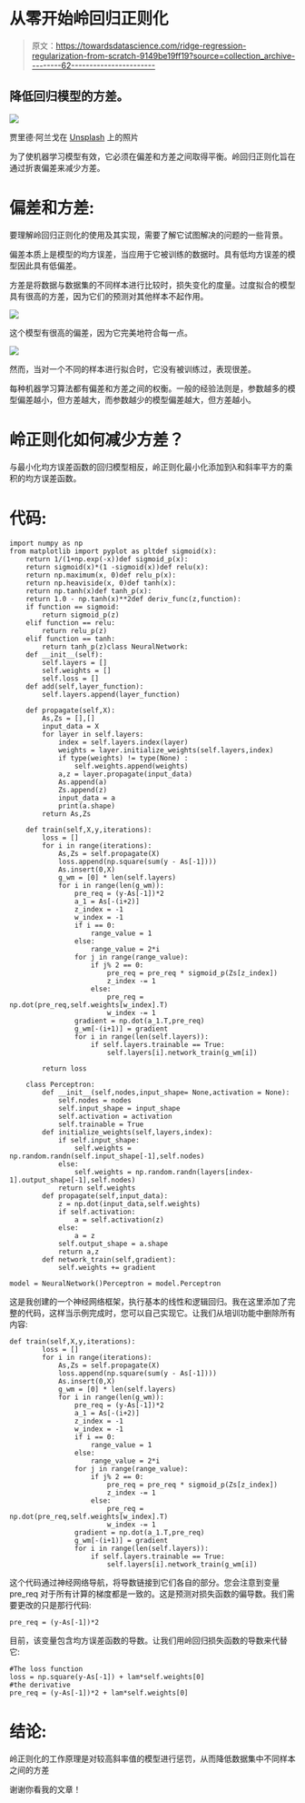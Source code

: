 # 从零开始岭回归正则化

> 原文：<https://towardsdatascience.com/ridge-regression-regularization-from-scratch-9149be19ff19?source=collection_archive---------62----------------------->

## 降低回归模型的方差。

![](img/fb79294d4da8f8a0549652f5bbe82f56.png)

贾里德·阿兰戈在 [Unsplash](https://unsplash.com/s/photos/abstract?utm_source=unsplash&utm_medium=referral&utm_content=creditCopyText) 上的照片

为了使机器学习模型有效，它必须在偏差和方差之间取得平衡。岭回归正则化旨在通过折衷偏差来减少方差。

# 偏差和方差:

要理解岭回归正则化的使用及其实现，需要了解它试图解决的问题的一些背景。

偏差本质上是模型的均方误差，当应用于它被训练的数据时。具有低均方误差的模型因此具有低偏差。

方差是将数据与数据集的不同样本进行比较时，损失变化的度量。过度拟合的模型具有很高的方差，因为它们的预测对其他样本不起作用。

![](img/22c8b2057311db49a13b807db52d271b.png)

这个模型有很高的偏差，因为它完美地符合每一点。

![](img/d904d65baee8fbcef3283d7fcdd1a875.png)

然而，当对一个不同的样本进行拟合时，它没有被训练过，表现很差。

每种机器学习算法都有偏差和方差之间的权衡。一般的经验法则是，参数越多的模型偏差越小，但方差越大，而参数越少的模型偏差越大，但方差越小。

# 岭正则化如何减少方差？

与最小化均方误差函数的回归模型相反，岭正则化最小化添加到λ和斜率平方的乘积的均方误差函数。

# 代码:

```
import numpy as np
from matplotlib import pyplot as pltdef sigmoid(x):
    return 1/(1+np.exp(-x))def sigmoid_p(x):
    return sigmoid(x)*(1 -sigmoid(x))def relu(x):
    return np.maximum(x, 0)def relu_p(x):
    return np.heaviside(x, 0)def tanh(x):
    return np.tanh(x)def tanh_p(x):
    return 1.0 - np.tanh(x)**2def deriv_func(z,function):
    if function == sigmoid:
        return sigmoid_p(z)
    elif function == relu:
        return relu_p(z)
    elif function == tanh:
        return tanh_p(z)class NeuralNetwork:
    def __init__(self):
        self.layers = []
        self.weights = []
        self.loss = []
    def add(self,layer_function):
        self.layers.append(layer_function)

    def propagate(self,X):
        As,Zs = [],[]
        input_data = X
        for layer in self.layers:
            index = self.layers.index(layer)
            weights = layer.initialize_weights(self.layers,index)
            if type(weights) != type(None) :
                self.weights.append(weights)
            a,z = layer.propagate(input_data)
            As.append(a)
            Zs.append(z)
            input_data = a
            print(a.shape)
        return As,Zs

    def train(self,X,y,iterations):
        loss = []
        for i in range(iterations):
            As,Zs = self.propagate(X)
            loss.append(np.square(sum(y - As[-1])))
            As.insert(0,X)
            g_wm = [0] * len(self.layers)
            for i in range(len(g_wm)):
                pre_req = (y-As[-1])*2
                a_1 = As[-(i+2)]
                z_index = -1
                w_index = -1
                if i == 0:
                    range_value = 1
                else:
                    range_value = 2*i
                for j in range(range_value):
                    if j% 2 == 0:
                        pre_req = pre_req * sigmoid_p(Zs[z_index])
                        z_index -= 1
                    else:
                        pre_req = np.dot(pre_req,self.weights[w_index].T)
                        w_index -= 1
                gradient = np.dot(a_1.T,pre_req)
                g_wm[-(i+1)] = gradient
                for i in range(len(self.layers)):
                    if self.layers.trainable == True:
                        self.layers[i].network_train(g_wm[i])

        return loss

    class Perceptron:
        def __init__(self,nodes,input_shape= None,activation = None):
            self.nodes = nodes
            self.input_shape = input_shape
            self.activation = activation
            self.trainable = True
        def initialize_weights(self,layers,index):
            if self.input_shape:
                self.weights = np.random.randn(self.input_shape[-1],self.nodes)
            else:
                self.weights = np.random.randn(layers[index-1].output_shape[-1],self.nodes)
            return self.weights
        def propagate(self,input_data):
            z = np.dot(input_data,self.weights)
            if self.activation:
                a = self.activation(z)
            else:
                a = z
            self.output_shape = a.shape
            return a,z
        def network_train(self,gradient):
            self.weights += gradient

model = NeuralNetwork()Perceptron = model.Perceptron
```

这是我创建的一个神经网络框架，执行基本的线性和逻辑回归。我在这里添加了完整的代码，这样当示例完成时，您可以自己实现它。让我们从培训功能中删除所有内容:

```
def train(self,X,y,iterations):
        loss = []
        for i in range(iterations):
            As,Zs = self.propagate(X)
            loss.append(np.square(sum(y - As[-1])))
            As.insert(0,X)
            g_wm = [0] * len(self.layers)
            for i in range(len(g_wm)):
                pre_req = (y-As[-1])*2
                a_1 = As[-(i+2)]
                z_index = -1
                w_index = -1
                if i == 0:
                    range_value = 1
                else:
                    range_value = 2*i
                for j in range(range_value):
                    if j% 2 == 0:
                        pre_req = pre_req * sigmoid_p(Zs[z_index])
                        z_index -= 1
                    else:
                        pre_req = np.dot(pre_req,self.weights[w_index].T)
                        w_index -= 1
                gradient = np.dot(a_1.T,pre_req)
                g_wm[-(i+1)] = gradient
                for i in range(len(self.layers)):
                    if self.layers.trainable == True:
                        self.layers[i].network_train(g_wm[i])
```

这个代码通过神经网络导航，将导数链接到它们各自的部分。您会注意到变量 pre_req 对于所有计算的梯度都是一致的。这是预测对损失函数的偏导数。我们需要更改的只是那行代码:

```
pre_req = (y-As[-1])*2
```

目前，该变量包含均方误差函数的导数。让我们用岭回归损失函数的导数来代替它:

```
#The loss function
loss = np.square(y-As[-1]) + lam*self.weights[0]
#the derivative
pre_req = (y-As[-1])*2 + lam*self.weights[0]
```

# 结论:

岭正则化的工作原理是对较高斜率值的模型进行惩罚，从而降低数据集中不同样本之间的方差

谢谢你看我的文章！